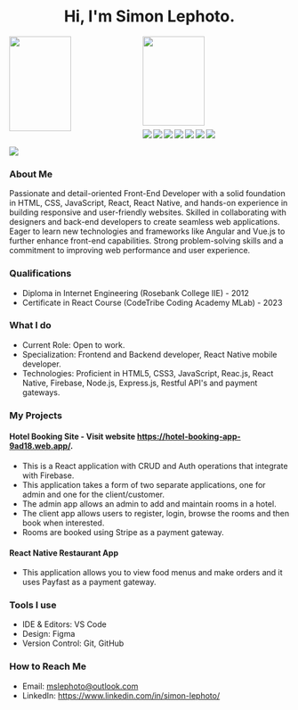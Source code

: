 ## <h1 align="center">Hi, I'm Simon Lephoto.</h1>

<img align="left" width="47%" height="170px" src="https://github-readme-stats.vercel.app/api?username=MokoneSA&show_icons=true&theme=radical" />

<img align="left" width="47%" height="160px" margin-bottom="10px" src="https://github-readme-stats.vercel.app/api/top-langs/?username=MokoneSA&layout=compact" /><br><br><br><br><br><br><br><br><br>

<img align="left" src="https://img.shields.io/badge/html5-%23E34F26.svg?style=for-the-badge&logo=html5&logoColor=white" />
<img align="left" src="https://img.shields.io/badge/css3-%231572B6.svg?style=for-the-badge&logo=css3&logoColor=white" />

<img align="left" src="https://img.shields.io/badge/javascript-%23323330.svg?style=for-the-badge&logo=javascript&logoColor=%23F7DF1E" />

<img align="left" src="https://img.shields.io/badge/react.js-#61DAFB.svg?style=for-the-badge&logo=c&logoColor=white" />

<img align="left" src="https://img.shields.io/badge/react-native-3670A0?style=for-the-badge&logo=python&logoColor=ffdd54" />

<img align="left" src="https://img.shields.io/badge/shell_script-%23121011.svg?style=for-the-badge&logo=gnu-bash&logoColor=white" />

<img align="left" src="https://img.shields.io/badge/VIM-%2311AB00.svg?style=for-the-badge&logo=vim&logoColor=white" /><br>

<img src="https://img.shields.io/badge/Visual%20Studio%20Code-0078d7.svg?style=for-the-badge&logo=visual-studio-code&logoColor=white" />

### About Me

Passionate and detail-oriented Front-End Developer with a solid foundation in HTML, CSS, JavaScript, React, React Native, and hands-on experience in building responsive and user-friendly
websites. Skilled in collaborating with designers and back-end developers to create seamless web applications. Eager to learn new technologies and frameworks like Angular and Vue.js to further enhance front-end capabilities. Strong problem-solving skills and a commitment to improving web performance and user experience.

### Qualifications
- Diploma in Internet Engineering (Rosebank College IIE) - 2012
- Certificate in React Course (CodeTribe Coding Academy MLab) - 2023

### What I do
- Current Role: Open to work.
- Specialization: Frontend and Backend developer, React Native mobile developer.
- Technologies: Proficient in HTML5, CSS3, JavaScript, Reac.js, React Native, Firebase, Node.js, Express.js, Restful API's and payment gateways. 

### My Projects
#### Hotel Booking Site - Visit website https://hotel-booking-app-9ad18.web.app/.
  - This is a React application with CRUD and Auth operations that integrate with Firebase.
  - This application takes a form of two separate applications, one for admin and one for the client/customer.
  - The admin app allows an admin to add and maintain rooms in a hotel.
  - The client app allows users to register, login, browse the rooms and then book when interested.
  - Rooms are booked using Stripe as a payment gateway.
    
#### React Native Restaurant App
  - This application allows you to view food menus and make orders and it uses Payfast as a payment gateway.

### Tools I use
- IDE & Editors: VS Code
- Design: Figma
- Version Control: Git, GitHub

### How to Reach Me
- Email: mslephoto@outlook.com
- LinkedIn: https://www.linkedin.com/in/simon-lephoto/

<!--
**codewithmokone/codewithmokone** is a ✨ _special_ ✨ repository because its `README.md` (this file) appears on your GitHub profile.

Here are some ideas to get you started:

- 🔭 I’m currently working on ...
- 🌱 I’m currently learning ...
- 👯 I’m looking to collaborate on ...
- 🤔 I’m looking for help with ...
- 💬 Ask me about ...
- 📫 How to reach me: ...
- 😄 Pronouns: ...
- ⚡ Fun fact: ...
-->
